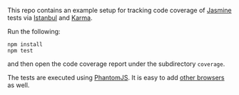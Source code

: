 This repo contains an example setup for tracking code coverage of [Jasmine](http://pivotal.github.io/jasmine/) tests via [Istanbul](http://gotwarlost.github.io/istanbul/) and [Karma](http://karma-runner.github.io/).

Run the following:

```
npm install
npm test
```

and then open the code coverage report under the subdirectory `coverage`.

The tests are executed using [PhantomJS](http://phantomjs.org). It is easy to add [other browsers](http://karma-runner.github.io/0.10/config/browsers.html) as well.
